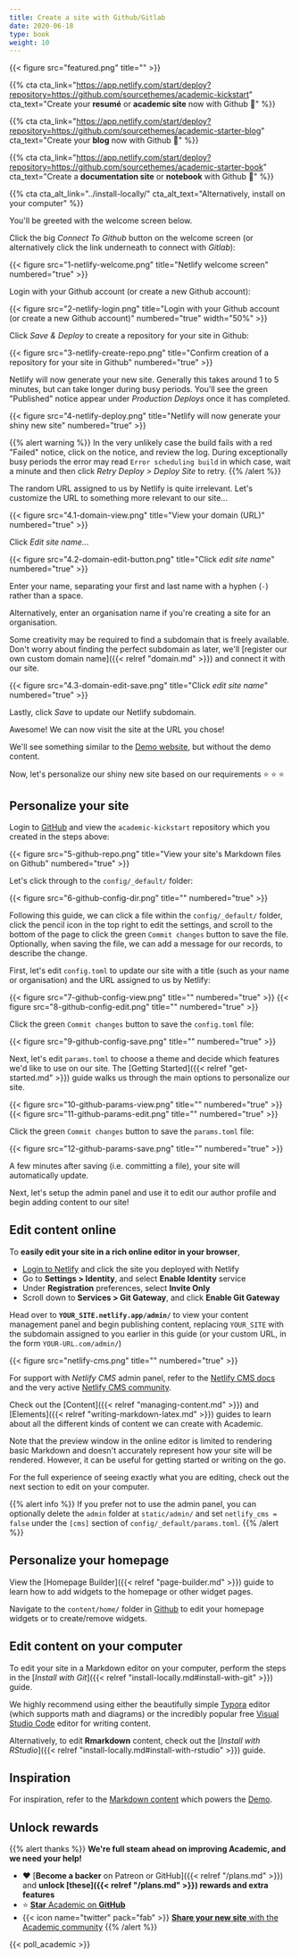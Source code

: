```yaml
---
title: Create a site with Github/Gitlab
date: 2020-06-18
type: book
weight: 10
---
```


{{< figure src="featured.png" title="" >}}

{{% cta cta_link="https://app.netlify.com/start/deploy?repository=https://github.com/sourcethemes/academic-kickstart" cta_text="Create your **resumé** or **academic site** now with Github :rocket:" %}}

{{% cta cta_link="https://app.netlify.com/start/deploy?repository=https://github.com/sourcethemes/academic-starter-blog" cta_text="Create your **blog** now with Github :rocket:" %}}

{{% cta cta_link="https://app.netlify.com/start/deploy?repository=https://github.com/sourcethemes/academic-starter-book" cta_text="Create a **documentation site** or **notebook** with Github :rocket:" %}}

{{% cta cta_alt_link="../install-locally/" cta_alt_text="Alternatively, install on your computer" %}}

You'll be greeted with the welcome screen below.

Click the big _Connect To Github_ button on the welcome screen (or alternatively click the link underneath to connect with _Gitlab_):

{{< figure src="1-netlify-welcome.png" title="Netlify welcome screen" numbered="true" >}}

Login with your Github account (or create a new Github account):

{{< figure src="2-netlify-login.png" title="Login with your Github account (or create a new Github account)" numbered="true" width="50%" >}}

Click _Save & Deploy_ to create a repository for your site in Github:

{{< figure src="3-netlify-create-repo.png" title="Confirm creation of a repository for your site in Github" numbered="true" >}}

Netlify will now generate your new site. Generally this takes around 1 to 5 minutes, but can take longer during busy periods. You'll see the green "Published" notice appear under _Production Deploys_ once it has completed.

{{< figure src="4-netlify-deploy.png" title="Netlify will now generate your shiny new site" numbered="true" >}}

{{% alert warning %}}
In the very unlikely case the build fails with a red "Failed" notice, click on the notice, and review the log. During exceptionally busy periods the error may read `Error scheduling build` in which case, wait a minute and then click _Retry Deploy > Deploy Site_ to retry.
{{% /alert %}}

The random URL assigned to us by Netlify is quite irrelevant. Let's customize the URL to something more relevant to our site...

{{< figure src="4.1-domain-view.png" title="View your domain (URL)" numbered="true" >}}

Click _Edit site name_...

{{< figure src="4.2-domain-edit-button.png" title="Click _edit site name_" numbered="true" >}}

Enter your name, separating your first and last name with a hyphen (`-`) rather than a space.

Alternatively, enter an organisation name if you're creating a site for an organisation.

Some creativity may be required to find a subdomain that is freely available. Don't worry about finding the perfect subdomain as later, we'll [register our own custom domain name]({{< relref "domain.md" >}}) and connect it with our site.

{{< figure src="4.3-domain-edit-save.png" title="Click _edit site name_" numbered="true" >}}

Lastly, click _Save_ to update our Netlify subdomain.

Awesome! We can now visit the site at the URL you chose!

We'll see something similar to the [Demo website](https://academic-demo.netlify.app/), but without the demo content.

Now, let's personalize our shiny new site based on our requirements :star: :star: :star:

## Personalize your site

Login to [GitHub](https://github.com/) and view the `academic-kickstart` repository which you created in the steps above:

{{< figure src="5-github-repo.png" title="View your site's Markdown files on Github" numbered="true" >}}

Let's click through to the `config/_default/` folder:

{{< figure src="6-github-config-dir.png" title="" numbered="true" >}}

Following this guide, we can click a file within the `config/_default/` folder, click the pencil icon in the top right to edit the settings, and scroll to the bottom of the page to click the green `Commit changes` button to save the file. Optionally, when saving the file, we can add a message for our records, to describe the change.

First, let's edit `config.toml` to update our site with a title (such as your name or organisation) and the URL assigned to us by Netlify:

{{< figure src="7-github-config-view.png" title="" numbered="true" >}}
{{< figure src="8-github-config-edit.png" title="" numbered="true" >}}

Click the green `Commit changes` button to save the `config.toml` file:

{{< figure src="9-github-config-save.png" title="" numbered="true" >}}

Next, let's edit `params.toml` to choose a theme and decide which features we'd like to use on our site. The [Getting Started]({{< relref "get-started.md" >}}) guide walks us through the main options to personalize our site.

{{< figure src="10-github-params-view.png" title="" numbered="true" >}}
{{< figure src="11-github-params-edit.png" title="" numbered="true" >}}

Click the green `Commit changes` button to save the `params.toml` file:

{{< figure src="12-github-params-save.png" title="" numbered="true" >}}

A few minutes after saving (i.e. committing a file), your site will automatically update.

Next, let's setup the admin panel and use it to edit our author profile and begin adding content to our site!

## Edit content online

To **easily edit your site in a rich online editor in your browser**,

- [Login to Netlify](https://www.netlify.com/) and click the site you deployed with Netlify
- Go to **Settings > Identity**, and select **Enable Identity** service
- Under **Registration** preferences, select **Invite Only**
- Scroll down to **Services > Git Gateway**, and click **Enable Git Gateway**

Head over to **`YOUR_SITE.netlify.app/admin/`** to view your content management panel and begin publishing content, replacing `YOUR_SITE` with the subdomain assigned to you earlier in this guide (or your custom URL, in the form `YOUR-URL.com/admin/`)

{{< figure src="netlify-cms.png" title="" numbered="true" >}}

For support with _Netlify CMS_ admin panel, refer to the [Netlify CMS docs](https://www.netlifycms.org/docs/add-to-your-site/#authentication) and the very active [Netlify CMS community](https://www.netlifycms.org/community/).

Check out the [Content]({{< relref "managing-content.md" >}}) and [Elements]({{< relref "writing-markdown-latex.md" >}}) guides to learn about all the different kinds of content we can create with Academic.

Note that the preview window in the online editor is limited to rendering basic Markdown and doesn't accurately represent how your site will be rendered. However, it can be useful for getting started or writing on the go.

For the full experience of seeing exactly what you are editing, check out the next section to edit on your computer.

{{% alert info %}}
If you prefer not to use the admin panel, you can optionally delete the `admin` folder at `static/admin/` and set `netlify_cms = false` under the `[cms]` section of `config/_default/params.toml`.
{{% /alert %}}

## Personalize your homepage

View the [Homepage Builder]({{< relref "page-builder.md" >}}) guide to learn how to add widgets to the homepage or other widget pages.

Navigate to the `content/home/` folder in [Github](https://github.com/) to edit your homepage widgets or to create/remove widgets.

## Edit content on your computer

To edit your site in a Markdown editor on your computer, perform the steps in the [*Install with Git*]({{< relref "install-locally.md#install-with-git" >}}) guide.

We highly recommend using either the beautifully simple [Typora](https://www.typora.io) editor (which supports math and diagrams) or the incredibly popular free [Visual Studio Code](https://code.visualstudio.com/) editor for writing content.

Alternatively, to edit **Rmarkdown** content, check out the [*Install with RStudio*]({{< relref "install-locally.md#install-with-rstudio" >}}) guide.

## Inspiration

For inspiration, refer to the [Markdown content](https://github.com/gcushen/hugo-academic/tree/master/exampleSite) which powers the [Demo](https://academic-demo.netlify.app/).

## Unlock rewards

{{% alert thanks %}}
**We're full steam ahead on improving Academic, and we need your help!**

- :heart: [**Become a backer** on Patreon or GitHub]({{< relref "/plans.md" >}}) and **unlock [these]({{< relref "/plans.md" >}}) rewards and extra features**
- ⭐️ [**Star** Academic on **GitHub**](https://github.com/gcushen/hugo-academic)
- {{< icon name="twitter" pack="fab" >}} [**Share your new site** with the Academic community](https://twitter.com/intent/tweet?text=I%27m%20creating%20a%20beautiful%20website%20using%20the%20Academic%20Website%20Builder%20for%20%40GoHugoIO%20by%20%40GeorgeCushen!&amp;hashtags=MadeWithAcademic&amp;url=https://sourcethemes.com/academic/)
{{% /alert %}}

{{< poll_academic >}}
